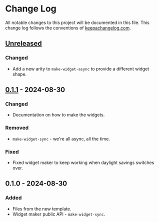 # Change Log
All notable changes to this project will be documented in this file. This change log follows the conventions of [keepachangelog.com](http://keepachangelog.com/).

## [Unreleased]
### Changed
- Add a new arity to `make-widget-async` to provide a different widget shape.

## [0.1.1] - 2024-08-30
### Changed
- Documentation on how to make the widgets.

### Removed
- `make-widget-sync` - we're all async, all the time.

### Fixed
- Fixed widget maker to keep working when daylight savings switches over.

## 0.1.0 - 2024-08-30
### Added
- Files from the new template.
- Widget maker public API - `make-widget-sync`.

[Unreleased]: https://sourcehost.site/your-name/clojure-test/compare/0.1.1...HEAD
[0.1.1]: https://sourcehost.site/your-name/clojure-test/compare/0.1.0...0.1.1
